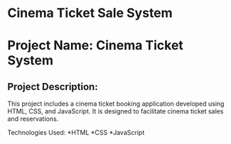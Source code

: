 # Cinema Ticket Sale System

<h1>Project Name: Cinema Ticket System</h1> 
<h2>Project Description:</h2>
This project includes a cinema ticket booking application developed using HTML, CSS, and JavaScript. It is designed to facilitate cinema ticket sales and reservations.

Technologies Used:
*HTML
*CSS
*JavaScript



